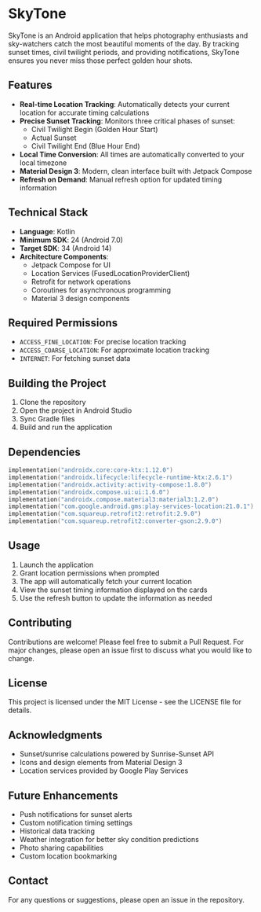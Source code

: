 # SkyTone

SkyTone is an Android application that helps photography enthusiasts and sky-watchers catch the most beautiful moments of the day. By tracking sunset times, civil twilight periods, and providing notifications, SkyTone ensures you never miss those perfect golden hour shots.

## Features

- **Real-time Location Tracking**: Automatically detects your current location for accurate timing calculations
- **Precise Sunset Tracking**: Monitors three critical phases of sunset:
  - Civil Twilight Begin (Golden Hour Start)
  - Actual Sunset
  - Civil Twilight End (Blue Hour End)
- **Local Time Conversion**: All times are automatically converted to your local timezone
- **Material Design 3**: Modern, clean interface built with Jetpack Compose
- **Refresh on Demand**: Manual refresh option for updated timing information

## Technical Stack

- **Language**: Kotlin
- **Minimum SDK**: 24 (Android 7.0)
- **Target SDK**: 34 (Android 14)
- **Architecture Components**:
  - Jetpack Compose for UI
  - Location Services (FusedLocationProviderClient)
  - Retrofit for network operations
  - Coroutines for asynchronous programming
  - Material 3 design components

## Required Permissions

- `ACCESS_FINE_LOCATION`: For precise location tracking
- `ACCESS_COARSE_LOCATION`: For approximate location tracking
- `INTERNET`: For fetching sunset data

## Building the Project

1. Clone the repository
2. Open the project in Android Studio
3. Sync Gradle files
4. Build and run the application

## Dependencies

```kotlin
implementation("androidx.core:core-ktx:1.12.0")
implementation("androidx.lifecycle:lifecycle-runtime-ktx:2.6.1")
implementation("androidx.activity:activity-compose:1.8.0")
implementation("androidx.compose.ui:ui:1.6.0")
implementation("androidx.compose.material3:material3:1.2.0")
implementation("com.google.android.gms:play-services-location:21.0.1")
implementation("com.squareup.retrofit2:retrofit:2.9.0")
implementation("com.squareup.retrofit2:converter-gson:2.9.0")
```

## Usage

1. Launch the application
2. Grant location permissions when prompted
3. The app will automatically fetch your current location
4. View the sunset timing information displayed on the cards
5. Use the refresh button to update the information as needed

## Contributing

Contributions are welcome! Please feel free to submit a Pull Request. For major changes, please open an issue first to discuss what you would like to change.

## License

This project is licensed under the MIT License - see the LICENSE file for details.

## Acknowledgments

- Sunset/sunrise calculations powered by Sunrise-Sunset API
- Icons and design elements from Material Design 3
- Location services provided by Google Play Services

## Future Enhancements

- Push notifications for sunset alerts
- Custom notification timing settings
- Historical data tracking
- Weather integration for better sky condition predictions
- Photo sharing capabilities
- Custom location bookmarking

## Contact

For any questions or suggestions, please open an issue in the repository.
